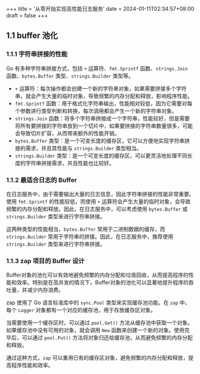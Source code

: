 +++
title = '从零开始实现高性能日志服务'
date = 2024-01-11T02:34:57+08:00
draft = false
+++

## 1.1 buffer 池化

### 1.1.1 字符串拼接的性能

Go 有多种字符串拼接方式，包括 `+` 运算符、`fmt.Sprintf` 函数、`strings.Join` 函数、`bytes.Buffer` 类型、`strings.Builder` 类型等。

- `+` 运算符：每次操作都会创建一个新的字符串对象，如果需要拼接多个字符串，就会产生大量的临时对象，导致频繁的内存分配和释放，影响程序性能。
- `fmt.Sprintf` 函数：用于格式化字符串输出，性能相对较低，因为它需要对每个参数进行类型判断和转换，每次调用都会产生一个新的字符串对象。
- `strings.Join` 函数：将多个字符串拼接成一个字符串，性能较好，但是需要将所有要拼接的字符串放到一个切片中，如果要拼接的字符串数量很多，可能会导致切片扩容，从而带来额外的性能开销。
- `bytes.Buffer` 类型：是一个可变长度的缓存区，它可以方便地实现字符串拼接的需求，并且其性能与 `strings.Builder` 类型相当。
- `strings.Builder` 类型：是一个可变长度的缓存区，可以更灵活地处理不同长度的字符串拼接需求，并且性能也比较好。

### 1.1.2 最适合日志的 Buffer

在日志服务中，由于需要输出大量的日志信息，因此字符串拼接的性能非常重要。使用 `fmt.Sprintf` 的性能较低，而使用 `+` 运算符会产生大量的临时对象，会导致频繁的内存分配和释放。因此，在日志服务中，可以考虑使用 `bytes.Buffer` 或 `strings.Builder` 类型来进行字符串拼接。

这两种类型的性能相当，`bytes.Buffer` 常用于二进制数据的缓存，而 `strings.Builder` 常用于字符串的拼接。因此，在日志服务中，推荐使用 `strings.Builder` 类型来进行字符串拼接。

### 1.1.3 zap 项目的 Buffer 设计

Buffer对象的池化可以有效地避免频繁的内存分配和垃圾回收，从而提高程序的性能和效率。特别是在高并发的情况下，Buffer对象的池化可以显著地提升程序的吞吐量，并减少内存浪费。

zap 使用了 Go 语言标准库中的 `sync.Pool` 类型来实现缓存池功能。在 `zap` 中，每个 `Logger` 对象都有一个对应的缓存池，用于存放缓存区对象。

当需要使用一个缓存区时，可以通过 `pool.Get()` 方法从缓存池中获取一个对象。如果缓存池中没有可用的对象，就会调用 `New` 函数来创建一个新的对象。使用完毕后，可以通过 `pool.Put()` 方法将对象归还给缓存池，从而避免频繁的内存分配和释放。

通过这种方式，`zap` 可以重用已有的缓存区对象，避免频繁的内存分配和释放，提高程序性能和效率。
